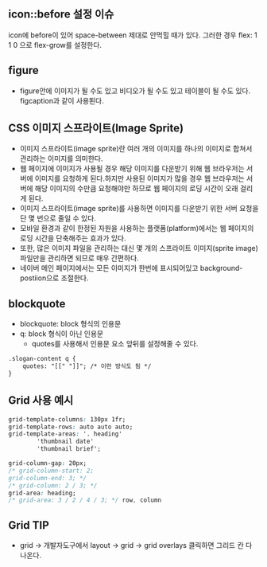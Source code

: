 ## icon::before 설정 이슈
icon에 before이 있어 space-between 제대로 안먹힐 때가 있다. 그러한 경우 flex: 1 1 0 으로 flex-grow를 설정한다.

## figure
- figure안에 이미지가 될 수도 있고 비디오가 될 수도 있고 테이블이 될 수도 있다. figcaption과 같이 사용뙨다.

## CSS 이미지 스프라이트(Image Sprite)
- 이미지 스프라이트(image sprite)란 여러 개의 이미지를 하나의 이미지로 합쳐서 관리하는 이미지를 의미한다.
- 웹 페이지에 이미지가 사용될 경우 해당 이미지를 다운받기 위해 웹 브라우저는 서버에 이미지를 요청하게 된다.하지만 사용된 이미지가 많을 경우 웹 브라우저는 서버에 해당 이미지의 수만큼 요청해야만 하므로 웹 페이지의 로딩 시간이 오래 걸리게 된다.
- 이미지 스프라이트(image sprite)를 사용하면 이미지를 다운받기 위한 서버 요청을 단 몇 번으로 줄일 수 있다.
- 모바일 환경과 같이 한정된 자원을 사용하는 플랫폼(platform)에서는 웹 페이지의 로딩 시간을 단축해주는 효과가 있다.
- 또한, 많은 이미지 파일을 관리하는 대신 몇 개의 스프라이트 이미지(sprite image) 파일만을 관리하면 되므로 매우 간편하다.
- 네이버 메인 페이지에서는 모든 이미지가 한번에 표시되어있고 background-postiion으로 조절한다.

## blockquote
- blockquote: block 형식의 인용문
- q: block 형식이 아닌 인용문
    - quotes를 사용해서 인용문 요소 앞뒤를 설정해줄 수 있다.
```html
.slogan-content q {
    quotes: "[[" "]]"; /* 이런 방식도 됨 */
}
```


## Grid 사용 예시
```css
grid-template-columns: 130px 1fr;
grid-template-rows: auto auto auto;
grid-template-areas: '. heading'
        'thumbnail date'
        'thumbnail brief';

grid-column-gap: 20px;
/* grid-column-start: 2;
grid-column-end: 3; */
/* grid-column: 2 / 3; */
grid-area: heading;
/* grid-area: 3 / 2 / 4 / 3; */ row, column
```
## Grid TIP
- grid -> 개발자도구에서 layout -> grid -> grid overlays 클릭하면 그리드 칸 다 나온다.
